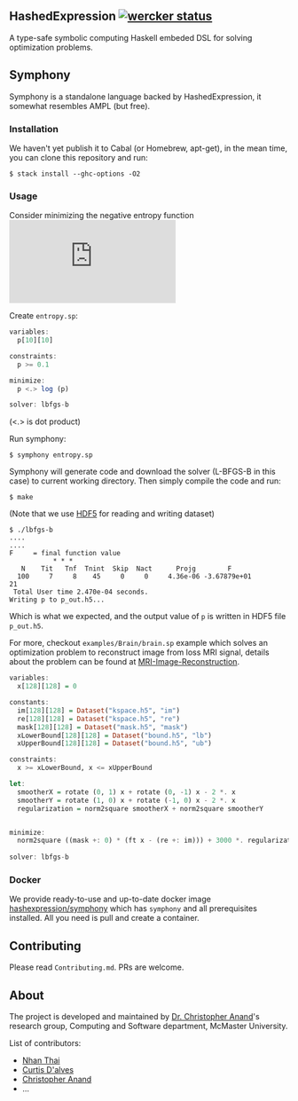 ## HashedExpression [![wercker status](https://app.wercker.com/status/fce29884fa47e4258f62240000f1e368/s/master "wercker status")](https://app.wercker.com/project/byKey/fce29884fa47e4258f62240000f1e368)

A type-safe symbolic computing Haskell embeded DSL for solving optimization problems.

## Symphony

Symphony is a standalone language backed by HashedExpression, it somewhat resembles AMPL (but free).
### Installation
We haven't yet publish it to Cabal (or Homebrew, apt-get), in the mean time, you can clone this repository and run:
```terminal
$ stack install --ghc-options -O2
```

### Usage
Consider minimizing the negative entropy function ![image](https://latex.codecogs.com/gif.latex?%5Cdpi%7B100%7D%20%5Chuge%20f%28p%29%20%3D%20%5Csum_%7Bi%20%3D%201%7D%5En%20p_i%20%5Clog%28p_i%29)

Create `entropy.sp`: 
```haskell
variables:
  p[10][10]

constraints: 
  p >= 0.1

minimize:
  p <.> log (p) 

solver: lbfgs-b
```
(<.> is dot product)

Run symphony:
```terminal
$ symphony entropy.sp
```

Symphony will generate code and download the solver (L-BFGS-B in this case) to current working directory. 
Then simply compile the code and run:
```terminal
$ make
```
(Note that we use [HDF5](https://www.hdfgroup.org/solutions/hdf5/) for reading and writing dataset)

```terminal
$ ./lbfgs-b
....
....
F     = final function value
           * * * 
   N    Tit   Tnf  Tnint  Skip  Nact      Projg        F
  100     7     8    45     0     0     4.36e-06 -3.67879e+01
21
 Total User time 2.470e-04 seconds.
Writing p to p_out.h5...     
```
Which is what we expected, and the output value of `p` is written in HDF5 file `p_out.h5`.


For more, checkout `examples/Brain/brain.sp` example which solves an optimization problem to reconstruct image from loss MRI signal, details about the problem can be found at [MRI-Image-Reconstruction](docs/images/MRI-Image-Reconstruction.pdf).
```haskell
variables:
  x[128][128] = 0

constants:
  im[128][128] = Dataset("kspace.h5", "im")
  re[128][128] = Dataset("kspace.h5", "re")
  mask[128][128] = Dataset("mask.h5", "mask")
  xLowerBound[128][128] = Dataset("bound.h5", "lb")
  xUpperBound[128][128] = Dataset("bound.h5", "ub")

constraints:
  x >= xLowerBound, x <= xUpperBound

let:
  smootherX = rotate (0, 1) x + rotate (0, -1) x - 2 *. x
  smootherY = rotate (1, 0) x + rotate (-1, 0) x - 2 *. x
  regularization = norm2square smootherX + norm2square smootherY


minimize:
  norm2square ((mask +: 0) * (ft x - (re +: im))) + 3000 *. regularization
  
solver: lbfgs-b
```


### Docker 
We provide ready-to-use and up-to-date docker image [hashexpression/symphony](https://hub.docker.com/r/hashexpression/symphony) which has 
`symphony` and all prerequisites installed. All you need is pull and create a container.

## Contributing
Please read `Contributing.md`. PRs are welcome.


## About
The project is developed and maintained by [Dr. Christopher Anand](https://github.com/christopheranand)'s research group, Computing and Software department, McMaster University.

List of contributors:
- [Nhan Thai](https://github.com/dandoh)
- [Curtis D'alves](https://github.com/dalvescb)
- [Christopher Anand](https://github.com/christopheranand)
- ...

